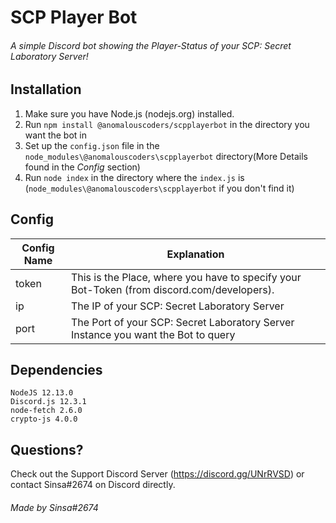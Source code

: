 # SCP Player Bot

###### A simple Discord bot showing the Player-Status of your SCP: Secret Laboratory Server!

## Installation

1. Make sure you have Node.js (nodejs.org) installed.
2. Run `npm install @anomalouscoders/scpplayerbot` in the directory you want the bot in
3. Set up the `config.json` file in the `node_modules\@anomalouscoders\scpplayerbot` directory(More Details found in
   the _Config_ section)
4. Run `node index` in the directory where the `index.js` is (`node_modules\@anomalouscoders\scpplayerbot` if you don't
   find it)

## Config

| Config Name | Explanation                                                                                |
| ----------- | ------------------------------------------------------------------------------------------ |
| token       | This is the Place, where you have to specify your Bot-Token (from discord.com/developers). |
| ip          | The IP of your SCP: Secret Laboratory Server                                               |
| port        | The Port of your SCP: Secret Laboratory Server Instance you want the Bot to query          |

## Dependencies

```
NodeJS 12.13.0
Discord.js 12.3.1
node-fetch 2.6.0
crypto-js 4.0.0
```

## Questions?

Check out the Support Discord Server (https://discord.gg/UNrRVSD) or contact Sinsa#2674 on Discord directly.

###### Made by Sinsa#2674
